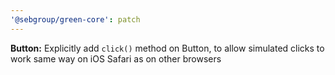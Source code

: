 ```yaml
---
'@sebgroup/green-core': patch
---
```


**Button:** Explicitly add `click()` method on Button, to allow simulated clicks to work same way on iOS Safari as on other browsers
